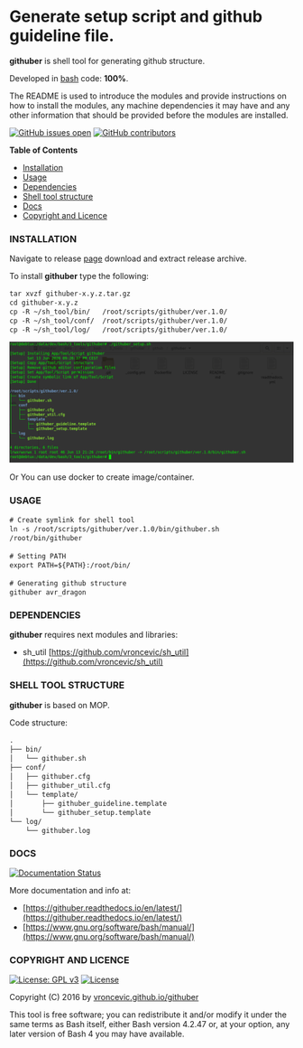 # Generate setup script and github guideline file.

**githuber** is shell tool for generating github structure.

Developed in [bash](https://en.wikipedia.org/wiki/Bash_(Unix_shell)) code: **100%**.

The README is used to introduce the modules and provide instructions on
how to install the modules, any machine dependencies it may have and any
other information that should be provided before the modules are installed.

[![GitHub issues open](https://img.shields.io/github/issues/vroncevic/githuber.svg)](https://github.com/vroncevic/githuber/issues)
 [![GitHub contributors](https://img.shields.io/github/contributors/vroncevic/githuber.svg)](https://github.com/vroncevic/githuber/graphs/contributors)

<!-- START doctoc -->
**Table of Contents**

- [Installation](#installation)
- [Usage](#usage)
- [Dependencies](#dependencies)
- [Shell tool structure](#shell-tool-structure)
- [Docs](#docs)
- [Copyright and Licence](#copyright-and-licence)
<!-- END doctoc -->

### INSTALLATION

Navigate to release [page](https://github.com/vroncevic/githuber/releases) download and extract release archive.

To install **githuber** type the following:

```
tar xvzf githuber-x.y.z.tar.gz
cd githuber-x.y.z
cp -R ~/sh_tool/bin/   /root/scripts/githuber/ver.1.0/
cp -R ~/sh_tool/conf/  /root/scripts/githuber/ver.1.0/
cp -R ~/sh_tool/log/   /root/scripts/githuber/ver.1.0/
```

![alt tag](https://raw.githubusercontent.com/vroncevic/githuber/dev/docs/setup_tree.png)

Or You can use docker to create image/container.

### USAGE

```
# Create symlink for shell tool
ln -s /root/scripts/githuber/ver.1.0/bin/githuber.sh /root/bin/githuber

# Setting PATH
export PATH=${PATH}:/root/bin/

# Generating github structure
githuber avr_dragon
```

### DEPENDENCIES

**githuber** requires next modules and libraries:
* sh_util [https://github.com/vroncevic/sh_util](https://github.com/vroncevic/sh_util)

### SHELL TOOL STRUCTURE

**githuber** is based on MOP.

Code structure:
```
.
├── bin/
│   └── githuber.sh
├── conf/
│   ├── githuber.cfg
│   ├── githuber_util.cfg
│   └── template/
│       ├── githuber_guideline.template
│       └── githuber_setup.template
└── log/
    └── githuber.log
```

### DOCS

[![Documentation Status](https://readthedocs.org/projects/githuber/badge/?version=latest)](https://githuber.readthedocs.io/projects/githuber/en/latest/?badge=latest)

More documentation and info at:
* [https://githuber.readthedocs.io/en/latest/](https://githuber.readthedocs.io/en/latest/)
* [https://www.gnu.org/software/bash/manual/](https://www.gnu.org/software/bash/manual/)

### COPYRIGHT AND LICENCE

[![License: GPL v3](https://img.shields.io/badge/License-GPLv3-blue.svg)](https://www.gnu.org/licenses/gpl-3.0) [![License](https://img.shields.io/badge/License-Apache%202.0-blue.svg)](https://opensource.org/licenses/Apache-2.0)

Copyright (C) 2016 by [vroncevic.github.io/githuber](https://vroncevic.github.io/githuber)

This tool is free software; you can redistribute it and/or modify
it under the same terms as Bash itself, either Bash version 4.2.47 or,
at your option, any later version of Bash 4 you may have available.

